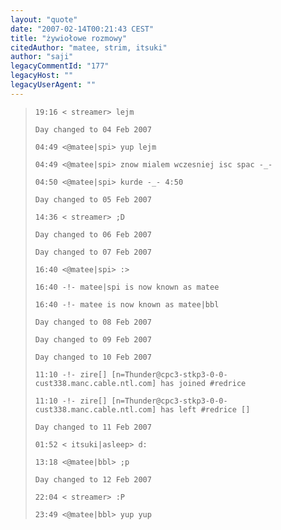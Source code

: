 ```yaml
---
layout: "quote"
date: "2007-02-14T00:21:43 CEST"
title: "żywiołowe rozmowy"
citedAuthor: "matee, strim, itsuki"
author: "saji"
legacyCommentId: "177"
legacyHost: ""
legacyUserAgent: ""
---
```



<blockquote><tt><p><code>19:16 &lt; streamer&gt; lejm<br>
Day changed to 04 Feb 2007<br>
04:49 &lt;@matee|spi&gt; yup lejm<br>
04:49 &lt;@matee|spi&gt; znow mialem wczesniej isc spac -_-<br>
04:50 &lt;@matee|spi&gt; kurde -_- 4:50<br>
Day changed to 05 Feb 2007<br>
14:36 &lt; streamer&gt; ;D<br>
Day changed to 06 Feb 2007<br>
Day changed to 07 Feb 2007<br>
16:40 &lt;@matee|spi&gt; :&gt;<br>
16:40 -!- matee|spi is now known as matee<br>
16:40 -!- matee is now known as matee|bbl<br>
Day changed to 08 Feb 2007<br>
Day changed to 09 Feb 2007<br>
Day changed to 10 Feb 2007<br>
11:10 -!- zire[] [n=Thunder@cpc3-stkp3-0-0-cust338.manc.cable.ntl.com] has joined #redrice<br>
11:10 -!- zire[] [n=Thunder@cpc3-stkp3-0-0-cust338.manc.cable.ntl.com] has left #redrice []<br>
Day changed to 11 Feb 2007<br>
01:52 &lt; itsuki|asleep&gt; d:<br>
13:18 &lt;@matee|bbl&gt; ;p<br>
Day changed to 12 Feb 2007<br>
22:04 &lt; streamer&gt; :P<br>
23:49 &lt;@matee|bbl&gt; yup yup</code></p></tt></blockquote>
